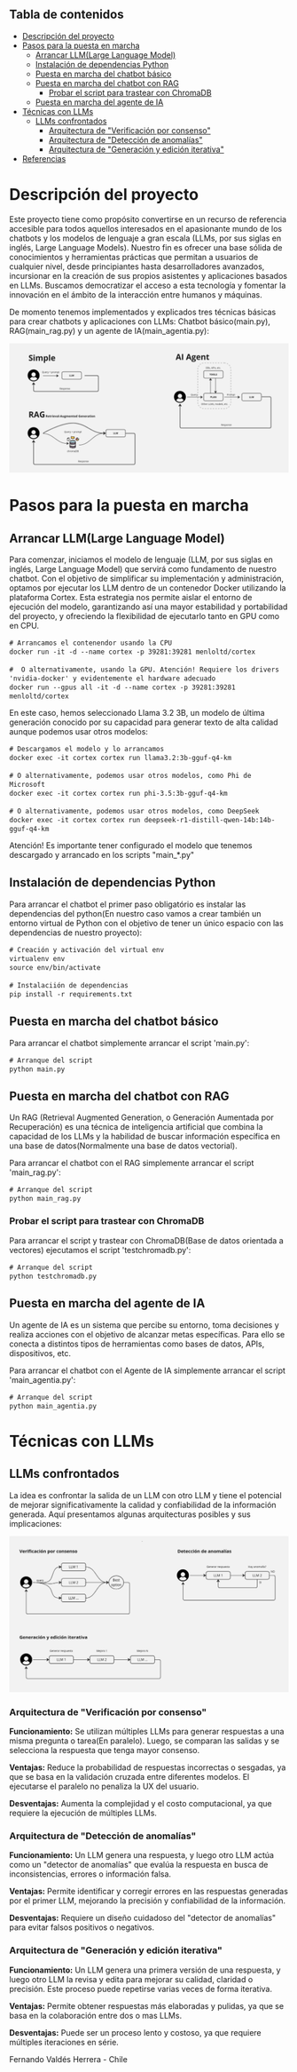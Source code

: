 
## Tabla de contenidos

- [Descripción del proyecto](#descripción-del-proyecto)
- [Pasos para la puesta en marcha](#pasos-para-la-puesta-en-marcha)
  - [Arrancar LLM(Large Language Model)](#arrancar-llm(large-language-model))
  - [Instalación de dependencias Python](#instalación-de-dependencias-python)
  - [Puesta en marcha del chatbot básico](#puesta-en-marcha-del-chatbot-básico)
  - [Puesta en marcha del chatbot con RAG](#puesta-en-marcha-del-chatbot-con-rag)
    - [Probar el script para trastear con ChromaDB](#probar-el-script-para-trastear-con-chromadb)
  - [Puesta en marcha del agente de IA](#puesta-en-marcha-del-agente-de-ia)
- [Técnicas con LLMs](#técnicas-con-llms)
  - [LLMs confrontados](#llms-confrontados)
    - [Arquitectura de "Verificación por consenso"](#arquitectura-de-"verificación-por-consenso")
    - [Arquitectura de "Detección de anomalías"](#arquitectura-de-"detección-de-anomalías")
    - [Arquitectura de "Generación y edición iterativa"](#arquitectura-de-"generación-y-edición-iterativa")
- [Referencias](#referencias)


# Descripción del proyecto

Este proyecto tiene como propósito convertirse en un recurso de referencia accesible para todos aquellos interesados en el apasionante mundo de los chatbots y los modelos de lenguaje a gran escala (LLMs, por sus siglas en inglés, Large Language Models). Nuestro fin es ofrecer una base sólida de conocimientos y herramientas prácticas que permitan a usuarios de cualquier nivel, desde principiantes hasta desarrolladores avanzados, incursionar en la creación de sus propios asistentes y aplicaciones basados en LLMs. Buscamos democratizar el acceso a esta tecnología y fomentar la innovación en el ámbito de la interacción entre humanos y máquinas.

De momento tenemos implementados y explicados tres técnicas básicas para crear chatbots y aplicaciones con LLMs: Chatbot básico(main.py), RAG(main_rag.py) y un agente de IA(main_agentia.py):

![Diagrama tipos de Chatbots](./diagram.png "Diagrama tipos de Chatbots")

# Pasos para la puesta en marcha

## Arrancar LLM(Large Language Model)

Para comenzar, iniciamos el modelo de lenguaje (LLM, por sus siglas en inglés, Large Language Model) que servirá como fundamento de nuestro chatbot. Con el objetivo de simplificar su implementación y administración, optamos por ejecutar los LLM dentro de un contenedor Docker utilizando la plataforma Cortex. Esta estrategia nos permite aislar el entorno de ejecución del modelo, garantizando así una mayor estabilidad y portabilidad del proyecto, y ofreciendo la flexibilidad de ejecutarlo tanto en GPU como en CPU.

```
# Arrancamos el contenendor usando la CPU
docker run -it -d --name cortex -p 39281:39281 menloltd/cortex

#  O alternativamente, usando la GPU. Atención! Requiere los drivers 'nvidia-docker' y evidentemente el hardware adecuado
docker run --gpus all -it -d --name cortex -p 39281:39281 menloltd/cortex
```

En este caso, hemos seleccionado Llama 3.2 3B, un modelo de última generación conocido por su capacidad para generar texto de alta calidad aunque podemos usar otros modelos: 

```
# Descargamos el modelo y lo arrancamos 
docker exec -it cortex cortex run llama3.2:3b-gguf-q4-km

# O alternativamente, podemos usar otros modelos, como Phi de Microsoft 
docker exec -it cortex cortex run phi-3.5:3b-gguf-q4-km

# O alternativamente, podemos usar otros modelos, como DeepSeek
docker exec -it cortex cortex run deepseek-r1-distill-qwen-14b:14b-gguf-q4-km
```

Atención! Es importante tener configurado el modelo que tenemos descargado y arrancado en los scripts "main_*.py"

## Instalación de dependencias Python

Para arrancar el chatbot el primer paso obligatório es instalar las dependencias del python(En nuestro caso vamos a crear también un entorno virtual de Python con el objetivo de tener un único espacio con las dependencias de nuestro proyecto):

```
# Creación y activación del virtual env
virtualenv env
source env/bin/activate

# Instalaciión de dependencias
pip install -r requirements.txt
```

## Puesta en marcha del chatbot básico

Para arrancar el chatbot simplemente arrancar el script 'main.py':

```
# Arranque del script
python main.py
```

## Puesta en marcha del chatbot con RAG

Un RAG (Retrieval Augmented Generation, o Generación Aumentada por Recuperación) es una técnica de inteligencia artificial que combina la capacidad de los LLMs y la habilidad de buscar información específica en una base de datos(Normalmente una base de datos vectorial).

Para arrancar el chatbot con el RAG simplemente arrancar el script 'main_rag.py':

```
# Arranque del script
python main_rag.py
```

### Probar el script para trastear con ChromaDB

Para arrancar el script y trastear con ChromaDB(Base de datos orientada a vectores) ejecutamos el script 'testchromadb.py':

```
# Arranque del script
python testchromadb.py
```

## Puesta en marcha del agente de IA

Un agente de IA es un sistema que percibe su entorno, toma decisiones y realiza acciones con el objetivo de alcanzar metas específicas. Para ello se conecta a distintos tipos de herramientas como bases de datos, APIs, dispositivos, etc.

Para arrancar el chatbot con el Agente de IA simplemente arrancar el script 'main_agentia.py':

```
# Arranque del script
python main_agentia.py
```
# Técnicas con LLMs

## LLMs confrontados

La idea es confrontar la salida de un LLM con otro LLM y tiene el potencial de mejorar significativamente la calidad y confiabilidad de la información generada. Aquí presentamos algunas arquitecturas posibles y sus implicaciones:

![Diagrama con las técnicas con LLMs confrontados](./diagram2.jpg "Diagrama con las técnicas con LLMs confrontados")

### Arquitectura de "Verificación por consenso"

**Funcionamiento:** Se utilizan múltiples LLMs para generar respuestas a una misma pregunta o tarea(En paralelo). Luego, se comparan las salidas y se selecciona la respuesta que tenga mayor consenso.

**Ventajas:** Reduce la probabilidad de respuestas incorrectas o sesgadas, ya que se basa en la validación cruzada entre diferentes modelos. El ejecutarse el paralelo no penaliza la UX del usuario.

**Desventajas:** Aumenta la complejidad y el costo computacional, ya que requiere la ejecución de múltiples LLMs.

### Arquitectura de "Detección de anomalías"

**Funcionamiento:** Un LLM genera una respuesta, y luego otro LLM actúa como un "detector de anomalías" que evalúa la respuesta en busca de inconsistencias, errores o información falsa.

**Ventajas:** Permite identificar y corregir errores en las respuestas generadas por el primer LLM, mejorando la precisión y confiabilidad de la información.

**Desventajas:** Requiere un diseño cuidadoso del "detector de anomalías" para evitar falsos positivos o negativos.

### Arquitectura de "Generación y edición iterativa"

**Funcionamiento:** Un LLM genera una primera versión de una respuesta, y luego otro LLM la revisa y edita para mejorar su calidad, claridad o precisión. Este proceso puede repetirse varias veces de forma iterativa.

**Ventajas:** Permite obtener respuestas más elaboradas y pulidas, ya que se basa en la colaboración entre dos o mas LLMs.

**Desventajas:** Puede ser un proceso lento y costoso, ya que requiere múltiples iteraciones en série.

Fernando Valdés Herrera - Chile